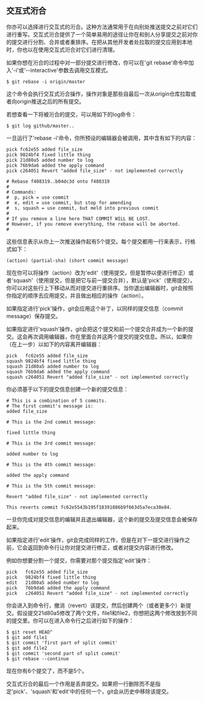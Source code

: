 ## 交互式洐合 ##

你亦可以选择进行交互式的洐合。这种方法通常用于在向别处推送提交之前对它们进行重写。交互式洐合提供了一个简单易用的途径让你在和别人分享提交之前对你的提交进行分割、合并或者重排序。在把从其他开发者处拉取的提交应用到本地时，你也以在使用交互式洐合对它们进行清理。

如果你想在洐合的过程中对一部分提交进行修改，你可以在'git rebase'命令中加入'-i'或'--interactive'参数去调用交互模式。

	$ git rebase -i origin/master

这个命令会执行交互式洐合操作，操作对象是那些自最后一次从origin仓库拉取或者向origin推送之后的所有提交。

若想查看一下将被洐合的提交，可以用如下的log命令：

	$ git log github/master..

一旦运行了'rebase -i'命令，你所预设的编辑器会被调用，其中含有如下的内容：

	pick fc62e55 added file_size
	pick 9824bf4 fixed little thing
	pick 21d80a5 added number to log
	pick 76b9da6 added the apply command
	pick c264051 Revert "added file_size" - not implemented correctly

	# Rebase f408319..b04dc3d onto f408319
	#
	# Commands:
	#  p, pick = use commit
	#  e, edit = use commit, but stop for amending
	#  s, squash = use commit, but meld into previous commit
	#
	# If you remove a line here THAT COMMIT WILL BE LOST.
	# However, if you remove everything, the rebase will be aborted.
	#

这些信息表示从你上一次推送操作起有5个提交。每个提交都用一行来表示，行格式如下：

	(action) (partial-sha) (short commit message)

现在你可以将操作（action）改为'edit'（使用提交，但是暂停以便进行修正）或者'squash'（使用提交，但是把它与前一提交合并），默认是'pick'（使用提交）。你可以对这些行上下移动从而对提交进行重排序。当你退出编辑器时，git会按照你指定的顺序去应用提交，并且做出相应的操作（action）。

如果指定进行'pick'操作，git会应用这个补丁，以同样的提交信息（commit message）保存提交。

如果指定进行'squash'操作，git会把这个提交和前一个提交合并成为一个新的提交。这会再次调用编辑器，你在里面合并这两个提交的提交信息。所以，如果你（在上一步）以如下的内容离开编辑器：

	pick   fc62e55 added file_size
	squash 9824bf4 fixed little thing
	squash 21d80a5 added number to log
	squash 76b9da6 added the apply command
	squash c264051 Revert "added file_size" - not implemented correctly

你必须基于以下的提交信息创建一个新的提交信息：

	# This is a combination of 5 commits.
	# The first commit's message is:
	added file_size

	# This is the 2nd commit message:

	fixed little thing

	# This is the 3rd commit message:

	added number to log

	# This is the 4th commit message:

	added the apply command

	# This is the 5th commit message:

	Revert "added file_size" - not implemented correctly

	This reverts commit fc62e5543b195f18391886b9f663d5a7eca38e84.

一旦你完成对提交信息的编辑并且退出编辑器，这个新的提交及提交信息会被保存起来。

如果指定进行'edit'操作，git会完成同样的工作，但是在对下一提交进行操作之前，它会返回到命令行让你对提交进行修正，或者对提交内容进行修改。

例如你想要分割一个提交，你需要对那个提交指定'edit'操作：

	pick   fc62e55 added file_size
	pick   9824bf4 fixed little thing
	edit   21d80a5 added number to log
	pick   76b9da6 added the apply command
	pick   c264051 Revert "added file_size" - not implemented correctly

你会进入到命令行，撤消（revert）该提交，然后创建两个（或者更多个）新提交。假设提交21d80a5修改了两个文件，file1和file2，你想把这两个修改放到不同的提交里。你可以在进入命令行之后进行如下的操作：

	$ git reset HEAD^
	$ git add file1
	$ git commit 'first part of split commit'
	$ git add file2
	$ git commit 'second part of split commit'
	$ git rebase --continue

现在你有6个提交了，而不是5个。

交互式洐合的最后一个作用是丢弃提交。如果把一行删除而不是指定'pick'、'squash'和'edit'中的任何一个，git会从历史中移除该提交。

